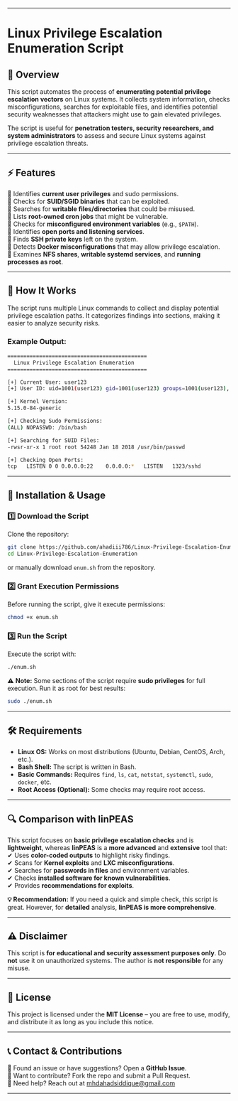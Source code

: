 
---

# **Linux Privilege Escalation Enumeration Script**

## **📌 Overview**
This script automates the process of **enumerating potential privilege escalation vectors** on Linux systems. It collects system information, checks misconfigurations, searches for exploitable files, and identifies potential security weaknesses that attackers might use to gain elevated privileges.

The script is useful for **penetration testers, security researchers, and system administrators** to assess and secure Linux systems against privilege escalation threats.

---

## **⚡ Features**
🔹 Identifies **current user privileges** and sudo permissions.  
🔹 Checks for **SUID/SGID binaries** that can be exploited.  
🔹 Searches for **writable files/directories** that could be misused.  
🔹 Lists **root-owned cron jobs** that might be vulnerable.  
🔹 Checks for **misconfigured environment variables** (e.g., `$PATH`).  
🔹 Identifies **open ports and listening services**.  
🔹 Finds **SSH private keys** left on the system.  
🔹 Detects **Docker misconfigurations** that may allow privilege escalation.  
🔹 Examines **NFS shares**, **writable systemd services**, and **running processes as root**.  

---

## **📌 How It Works**
The script runs multiple Linux commands to collect and display potential privilege escalation paths. It categorizes findings into sections, making it easier to analyze security risks.

### **Example Output:**
```bash
============================================
  Linux Privilege Escalation Enumeration
============================================

[+] Current User: user123
[+] User ID: uid=1001(user123) gid=1001(user123) groups=1001(user123), sudo

[+] Kernel Version:
5.15.0-84-generic

[+] Checking Sudo Permissions:
(ALL) NOPASSWD: /bin/bash

[+] Searching for SUID Files:
-rwsr-xr-x 1 root root 54248 Jan 18 2018 /usr/bin/passwd

[+] Checking Open Ports:
tcp   LISTEN 0 0 0.0.0.0:22    0.0.0.0:*   LISTEN   1323/sshd
```

---

## **🚀 Installation & Usage**
### **1️⃣ Download the Script**
Clone the repository:
```bash
git clone https://github.com/ahadiii786/Linux-Privilege-Escalation-Enumeration.git
cd Linux-Privilege-Escalation-Enumeration
```
or manually download `enum.sh` from the repository.

### **2️⃣ Grant Execution Permissions**
Before running the script, give it execute permissions:
```bash
chmod +x enum.sh
```

### **3️⃣ Run the Script**
Execute the script with:
```bash
./enum.sh
```

⚠️ **Note:** Some sections of the script require **sudo privileges** for full execution. Run it as root for best results:
```bash
sudo ./enum.sh
```

---

## **🛠️ Requirements**
- **Linux OS:** Works on most distributions (Ubuntu, Debian, CentOS, Arch, etc.).
- **Bash Shell:** The script is written in Bash.
- **Basic Commands:** Requires `find`, `ls`, `cat`, `netstat`, `systemctl`, `sudo`, `docker`, etc.
- **Root Access (Optional):** Some checks may require root access.

---

## **🔍 Comparison with linPEAS**
This script focuses on **basic privilege escalation checks** and is **lightweight**, whereas **linPEAS** is a **more advanced** and **extensive** tool that:
✔ Uses **color-coded outputs** to highlight risky findings.  
✔ Scans for **Kernel exploits** and **LXC misconfigurations**.  
✔ Searches for **passwords in files** and environment variables.  
✔ Checks **installed software for known vulnerabilities**.  
✔ Provides **recommendations for exploits**.  

**💡 Recommendation:** If you need a quick and simple check, this script is great. However, for **detailed** analysis, **linPEAS is more comprehensive**.

---

## **⚠️ Disclaimer**
This script is **for educational and security assessment purposes only**. Do **not** use it on unauthorized systems. The author is **not responsible** for any misuse.

---

## **📜 License**
This project is licensed under the **MIT License** – you are free to use, modify, and distribute it as long as you include this notice.

---

## **📞 Contact & Contributions**
🔹 Found an issue or have suggestions? Open a **GitHub Issue**.  
🔹 Want to contribute? Fork the repo and submit a Pull Request.  
🔹 Need help? Reach out at mhdahadsiddique@gmail.com  

---
